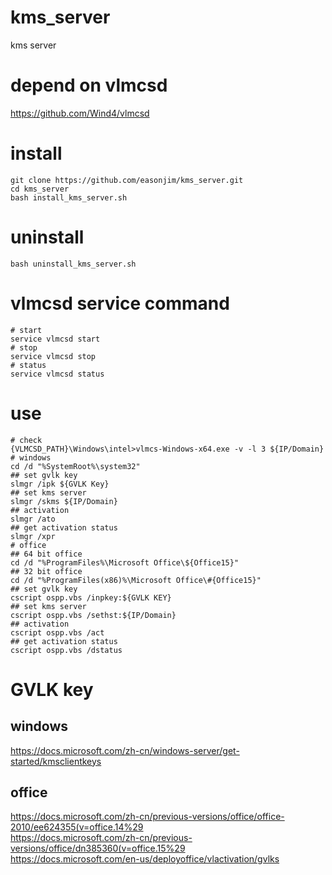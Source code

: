 # kms_server
kms server

# depend on vlmcsd
https://github.com/Wind4/vlmcsd

# install
```shell
git clone https://github.com/easonjim/kms_server.git
cd kms_server
bash install_kms_server.sh
```

# uninstall
```shell
bash uninstall_kms_server.sh
```

# vlmcsd service command
```shell
# start
service vlmcsd start
# stop
service vlmcsd stop
# status
service vlmcsd status
```

# use
```shell
# check
{VLMCSD_PATH}\Windows\intel>vlmcs-Windows-x64.exe -v -l 3 ${IP/Domain}
# windows
cd /d "%SystemRoot%\system32"
## set gvlk key
slmgr /ipk ${GVLK Key}
## set kms server
slmgr /skms ${IP/Domain}
## activation
slmgr /ato
## get activation status
slmgr /xpr
# office
## 64 bit office
cd /d "%ProgramFiles%\Microsoft Office\${Office15}"
## 32 bit office
cd /d "%ProgramFiles(x86)%\Microsoft Office\#{Office15}"
## set gvlk key
cscript ospp.vbs /inpkey:${GVLK KEY}
## set kms server
cscript ospp.vbs /sethst:${IP/Domain}
## activation
cscript ospp.vbs /act
## get activation status
cscript ospp.vbs /dstatus
```

# GVLK key
## windows
https://docs.microsoft.com/zh-cn/windows-server/get-started/kmsclientkeys
## office
https://docs.microsoft.com/zh-cn/previous-versions/office/office-2010/ee624355(v=office.14%29   
https://docs.microsoft.com/zh-cn/previous-versions/office/dn385360(v=office.15%29  
https://docs.microsoft.com/en-us/deployoffice/vlactivation/gvlks
